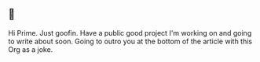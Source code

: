 ## 👋

Hi Prime. Just goofin. Have a public good project I'm working on and going to write about soon. Going to outro you at the bottom of the article with this Org as a joke.
